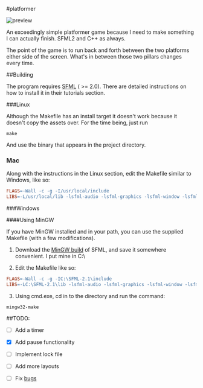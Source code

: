 #platformer

![preview](https://raw.github.com/kirbyman62/platformer/master/preview.png)

An exceedingly simple platformer game because I need to make something I can actually finish. SFML2 and C++ as always.

The point of the game is to run back and forth between the two platforms either side of the screen. What's in between those two pillars changes every time.

##Building

The program requires [SFML](http://www.sfml-dev.org) ( >= 2.0). There are detailed instructions on how to install it in their tutorials section.

###Linux

Although the Makefile has an install target it doesn't work because it doesn't copy the assets over. For the time being, just run

```
make
```

And use the binary that appears in the project directory.

### Mac

Along with the instructions in the Linux section, edit the Makefile similar to Windows, like so:

```Makefile
FLAGS=-Wall -c -g -I/usr/local/include
LIBS=-L/usr/local/lib -lsfml-audio -lsfml-graphics -lsfml-window -lsfml-system
```

###Windows

####Using MinGW

If you have MinGW installed and in your path, you can use the supplied Makefile (with a few modifications).

1) Download the [MinGW build](http://sfml-dev.org/download/sfml/2.1/SFML-2.1-windows-gcc-4.7-mingw-32bits.zip) 
of SFML, and save it somewhere convenient. I put mine in C:\

2) Edit the Makefile like so:

```Makefile
FLAGS=-Wall -c -g -IC:\SFML-2.1\include
LIBS=-LC:\SFML-2.1\lib -lsfml-audio -lsfml-graphics -lsfml-window -lsfml-system
```

3) Using cmd.exe, cd in to the directory and run the command:

```
mingw32-make
```

##TODO:

- [ ] Add a timer

- [x] Add pause functionality

- [ ] Implement lock file

- [ ] Add more layouts

- [ ] Fix [bugs](https://github.com/kirbyman62/platformer/issues)
